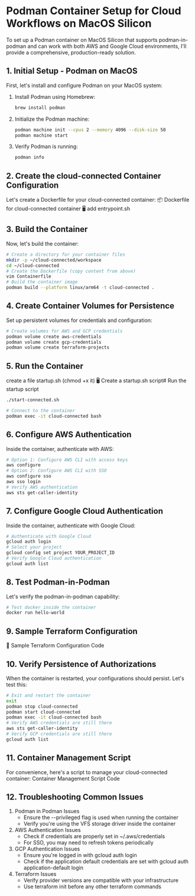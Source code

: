 # Podman Container Setup for Cloud Workflows on MacOS Silicon
To set up a Podman container on MacOS Silicon that supports podman-in-podman and can work with both AWS and Google Cloud environments, I'll provide a comprehensive, production-ready solution.
## 1. Initial Setup - Podman on MacOS
First, let's install and configure Podman on your MacOS system:
1. Install Podman using Homebrew:
    ``` bash
    brew install podman
    ```
2. Initialize the Podman machine:
    ``` bash
    podman machine init --cpus 2 --memory 4096 --disk-size 50
    podman machine start
    ```
3. Verify Podman is running:
    ``` bash
    podman info
    ```
## 2. Create the cloud-connected Container Configuration
Let's create a Dockerfile for your cloud-connected container:
📦 Dockerfile for cloud-connected container
🖥️ add entrypoint.sh

## 3. Build the Container
Now, let's build the container:
``` bash
# Create a directory for your container files
mkdir -p ~/cloud-connected/workspace
cd ~/cloud-connected
# Create the Dockerfile (copy content from above)
vim Containerfile
# Build the container image
podman build --platform linux/arm64 -t cloud-connected .
``` 
## 4. Create Container Volumes for Persistence
Set up persistent volumes for credentials and configuration:
``` bash
# Create volumes for AWS and GCP credentials
podman volume create aws-credentials
podman volume create gcp-credentials
podman volume create terraform-projects
``` 
## 5. Run the Container
create a file startup.sh (chmod +x it)
🖥️ Create a startup.sh script# Run the startup script
``` bash
./start-connected.sh

# Connect to the container
podman exec -it cloud-connected bash
``` 
## 6. Configure AWS Authentication
Inside the container, authenticate with AWS:
``` bash
# Option 1: Configure AWS CLI with access keys
aws configure
# Option 2: Configure AWS CLI with SSO
aws configure sso
aws sso login
# Verify AWS authentication
aws sts get-caller-identity
``` 
## 7. Configure Google Cloud Authentication
Inside the container, authenticate with Google Cloud:
``` bash
# Authenticate with Google Cloud
gcloud auth login
# Select your project
gcloud config set project YOUR_PROJECT_ID
# Verify Google Cloud authentication
gcloud auth list
``` 
## 8. Test Podman-in-Podman
Let's verify the podman-in-podman capability:
``` bash
# Test docker inside the container
docker run hello-world
``` 
## 9. Sample Terraform Configuration
👾 Sample Terraform Configuration
Code 
## 10. Verify Persistence of Authorizations
When the container is restarted, your configurations should persist. Let's test this:
``` bash
# Exit and restart the container
exit
podman stop cloud-connected
podman start cloud-connected
podman exec -it cloud-connected bash
# Verify AWS credentials are still there
aws sts get-caller-identity
# Verify GCP credentials are still there
gcloud auth list
``` 
## 11. Container Management Script
For convenience, here's a script to manage your cloud-connected container:
Container Management Script
Code 
## 12. Troubleshooting Common Issues
1. Podman in Podman Issues
    - Ensure the --privileged flag is used when running the container
    - Verify you're using the VFS storage driver inside the container
2. AWS Authentication Issues
    - Check if credentials are properly set in ~/.aws/credentials
    - For SSO, you may need to refresh tokens periodically
3. GCP Authentication Issues
    - Ensure you're logged in with gcloud auth login
    - Check if the application default credentials are set with gcloud auth application-default login
4. Terraform Issues
    - Verify provider versions are compatible with your infrastructure
    - Use terraform init before any other terraform commands
